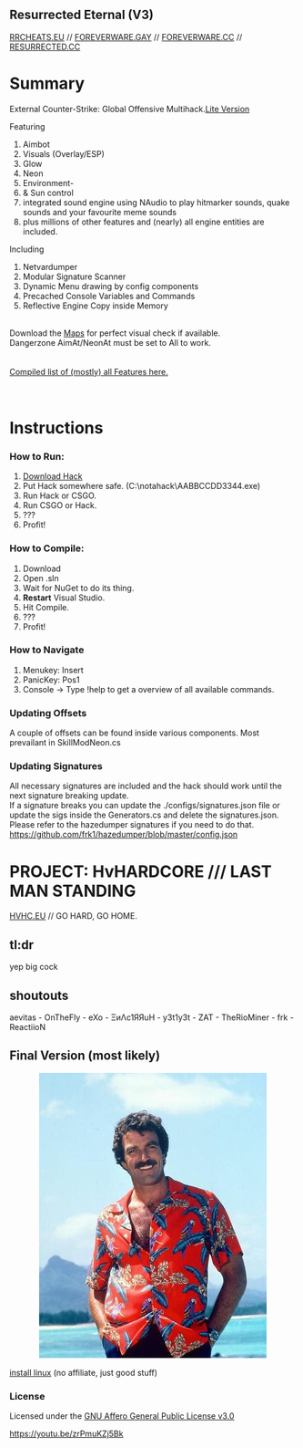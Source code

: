 <h2> Resurrected Eternal (V3)</h2>
<a href="https://rrcheats.eu">RRCHEATS.EU</a> // <a href="https://FOREVERWARE.gay">FOREVERWARE.GAY</a> // <a href="https://FOREVERWARE.cc">FOREVERWARE.CC</a> // <a href="https://RESURRECTED.cc">RESURRECTED.CC</a>
<br>

# Summary
External Counter-Strike: Global Offensive Multihack.<a href="https://github.com/sirk1x/ResurrectedEternalLite">Lite Version</a><br>

Featuring 
1. Aimbot
2. Visuals (Overlay/ESP)
3. Glow
4. Neon 
5. Environment- 
6. & Sun control
7. integrated sound engine using NAudio to play hitmarker sounds, quake sounds and your favourite meme sounds 
8. plus millions of other features and (nearly) all engine entities are included.

Including
1. Netvardumper
2. Modular Signature Scanner
3. Dynamic Menu drawing by config components
4. Precached Console Variables and Commands
5. Reflective Engine Copy inside Memory
<br>
Download the <a href="https://www.resurrected.cc/maps.zip">Maps</a> for perfect visual check if available.<br>
Dangerzone AimAt/NeonAt must be set to All to work.<br>
<br>
<br>
<a href="https://rrcheats.eu/page/features">Compiled list of (mostly) all Features here.</a><br><br>
<br>

# Instructions

### How to Run:
1. <a href="https://www.foreverware.gay/page/install" target="_blank">Download Hack</a>
2. Put Hack somewhere safe. (C:\notahack\AABBCCDD3344.exe)
3. Run Hack or CSGO.
4. Run CSGO or Hack.
5. ???
6. Profit!

### How to Compile:
1. Download 
2. Open .sln 
3. Wait for NuGet to do its thing. 
4. <strong>Restart</strong> Visual Studio. 
5. Hit Compile. 
6. ??? 
7. Profit!

### How to Navigate

1. Menukey: Insert
2. PanicKey: Pos1
3. Console -> Type !help to get a overview of all available commands.

### Updating Offsets
A couple of offsets can be found inside various components. Most prevailant in SkillModNeon.cs
<br>

### Updating Signatures
All necessary signatures are included and the hack should work until the next signature breaking update.<br>
If a signature breaks you can update the ./configs/signatures.json file or update the sigs inside the Generators.cs and delete the signatures.json. <br>
Please refer to the hazedumper signatures if you need to do that.<br>https://github.com/frk1/hazedumper/blob/master/config.json


# PROJECT: HvHARDCORE /// LAST MAN STANDING

<a href="https://HVHC.eu">HVHC.EU</a> // GO HARD, GO HOME.


## tl:dr
yep big cock


## shoutouts

aevitas - OnTheFly - eXo - ΞиΛc1ЯЯuH - y3t1y3t - ZAT - TheRioMiner - frk - ReactiioN


## Final Version (most likely)
<p align="center">
  <img src="https://github.com/sirk1x/ResurrectedEternal/blob/main/magnum.jpg?raw=true">
</p>

<a href="https://artixlinux.org/">install linux</a> (no affiliate, just good stuff)

### License
Licensed under the <a href="https://github.com/sirk1x/ResurrectedEternal/blob/main/LICENSE">GNU Affero General Public License v3.0</a><br>

https://youtu.be/zrPmuKZj5Bk
